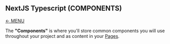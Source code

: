 ## NextJS Typescript (COMPONENTS)

<a href="MAIN.md">&larr; MENU</a>

The **"Components"** is where you'll store common components you will use throughout your project and as content in your [Pages](PAGES.md).

